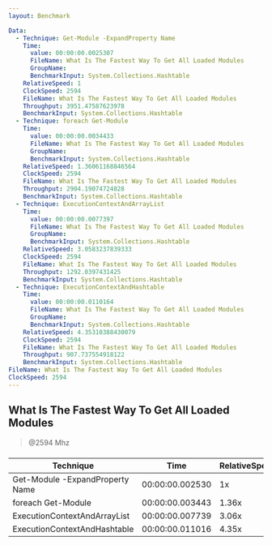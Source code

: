 ```yaml
---
layout: Benchmark

Data: 
  - Technique: Get-Module -ExpandProperty Name
    Time: 
      value: 00:00:00.0025307
      FileName: What Is The Fastest Way To Get All Loaded Modules
      GroupName: 
      BenchmarkInput: System.Collections.Hashtable
    RelativeSpeed: 1
    ClockSpeed: 2594
    FileName: What Is The Fastest Way To Get All Loaded Modules
    Throughput: 3951.47587623978
    BenchmarkInput: System.Collections.Hashtable
  - Technique: foreach Get-Module
    Time: 
      value: 00:00:00.0034433
      FileName: What Is The Fastest Way To Get All Loaded Modules
      GroupName: 
      BenchmarkInput: System.Collections.Hashtable
    RelativeSpeed: 1.36061168846564
    ClockSpeed: 2594
    FileName: What Is The Fastest Way To Get All Loaded Modules
    Throughput: 2904.19074724828
    BenchmarkInput: System.Collections.Hashtable
  - Technique: ExecutionContextAndArrayList
    Time: 
      value: 00:00:00.0077397
      FileName: What Is The Fastest Way To Get All Loaded Modules
      GroupName: 
      BenchmarkInput: System.Collections.Hashtable
    RelativeSpeed: 3.0583237839333
    ClockSpeed: 2594
    FileName: What Is The Fastest Way To Get All Loaded Modules
    Throughput: 1292.0397431425
    BenchmarkInput: System.Collections.Hashtable
  - Technique: ExecutionContextAndHashtable
    Time: 
      value: 00:00:00.0110164
      FileName: What Is The Fastest Way To Get All Loaded Modules
      GroupName: 
      BenchmarkInput: System.Collections.Hashtable
    RelativeSpeed: 4.35310388430079
    ClockSpeed: 2594
    FileName: What Is The Fastest Way To Get All Loaded Modules
    Throughput: 907.737554918122
    BenchmarkInput: System.Collections.Hashtable
FileName: What Is The Fastest Way To Get All Loaded Modules
ClockSpeed: 2594
---
```

What Is The Fastest Way To Get All Loaded Modules
-------------------------------------------------
> @2594 Mhz


### 


|Technique                      |Time           |RelativeSpeed|Throughput|
|-------------------------------|---------------|-------------|----------|
|Get-Module -ExpandProperty Name|00:00:00.002530|1x           |3951.48/s |
|foreach Get-Module             |00:00:00.003443|1.36x        |2904.19/s |
|ExecutionContextAndArrayList   |00:00:00.007739|3.06x        |1292.04/s |
|ExecutionContextAndHashtable   |00:00:00.011016|4.35x        |907.74/s  |
